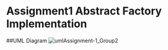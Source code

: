 # Assignment1 Abstract Factory Implementation
##UML Diagram
![umlAssignment-1_Group2](https://user-images.githubusercontent.com/94552675/194419807-e8e6899b-d813-4ad9-b6d6-520c9110cc97.png)
